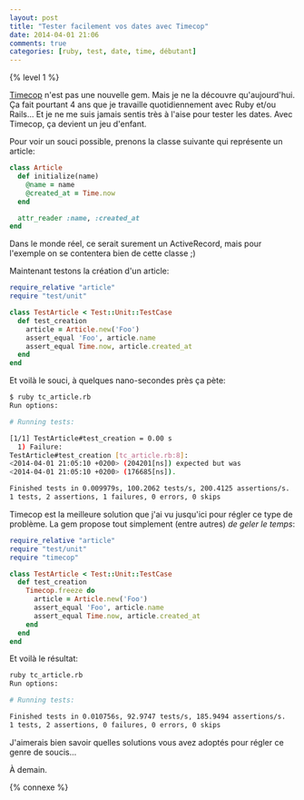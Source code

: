 ```yaml
---
layout: post
title: "Tester facilement vos dates avec Timecop"
date: 2014-04-01 21:06
comments: true
categories: [ruby, test, date, time, débutant]
---
```


{% level 1 %}

[Timecop](https://github.com/travisjeffery/timecop)
n'est pas une nouvelle gem. Mais je ne la découvre qu'aujourd'hui.
Ça fait pourtant 4 ans que je travaille quotidiennement avec Ruby
et/ou Rails… Et je ne me suis jamais sentis très à l'aise pour tester
les dates. Avec Timecop, ça devient un jeu d'enfant.

<!-- more -->

Pour voir un souci possible, prenons la classe suivante qui représente
un article:

``` ruby article.rb
class Article
  def initialize(name)
    @name = name
    @created_at = Time.now
  end

  attr_reader :name, :created_at
end
```

Dans le monde réel, ce serait surement un ActiveRecord, mais pour
l'exemple on se contentera bien de cette classe ;)

Maintenant testons la création d'un article:

``` ruby tc_article.rb
require_relative "article"
require "test/unit"

class TestArticle < Test::Unit::TestCase
  def test_creation
    article = Article.new('Foo')
    assert_equal 'Foo', article.name
    assert_equal Time.now, article.created_at
  end
end
```

Et voilà le souci, à quelques nano-secondes près ça pète:

``` bash
$ ruby tc_article.rb 
Run options: 

# Running tests:

[1/1] TestArticle#test_creation = 0.00 s
  1) Failure:
TestArticle#test_creation [tc_article.rb:8]:
<2014-04-01 21:05:10 +0200> (204201[ns]) expected but was
<2014-04-01 21:05:10 +0200> (176685[ns]).

Finished tests in 0.009979s, 100.2062 tests/s, 200.4125 assertions/s.
1 tests, 2 assertions, 1 failures, 0 errors, 0 skips
```

Timecop est la meilleure solution que j'ai vu jusqu'ici pour régler
ce type de problème. La gem propose tout simplement (entre autres)
*de geler le temps*:

``` ruby tc_article.rb
require_relative "article"
require "test/unit"
require "timecop"

class TestArticle < Test::Unit::TestCase
  def test_creation
    Timecop.freeze do
      article = Article.new('Foo')
      assert_equal 'Foo', article.name
      assert_equal Time.now, article.created_at
    end
  end
end
```

Et voilà le résultat:

``` bash
ruby tc_article.rb 
Run options: 

# Running tests:

Finished tests in 0.010756s, 92.9747 tests/s, 185.9494 assertions/s.
1 tests, 2 assertions, 0 failures, 0 errors, 0 skips
```

J'aimerais bien savoir quelles solutions vous avez adoptés pour
régler ce genre de soucis…

<script id='fb33k8u'>(function(i){var f,s=document.getElementById(i);f=document.createElement('iframe');f.src='//api.flattr.com/button/view/?uid=lkdjiin&url='+encodeURIComponent(document.URL);f.title='Flattr';f.height=62;f.width=55;f.style.borderWidth=0;s.parentNode.insertBefore(f,s);})('fb33k8u');</script>

À demain.

{% connexe %}
